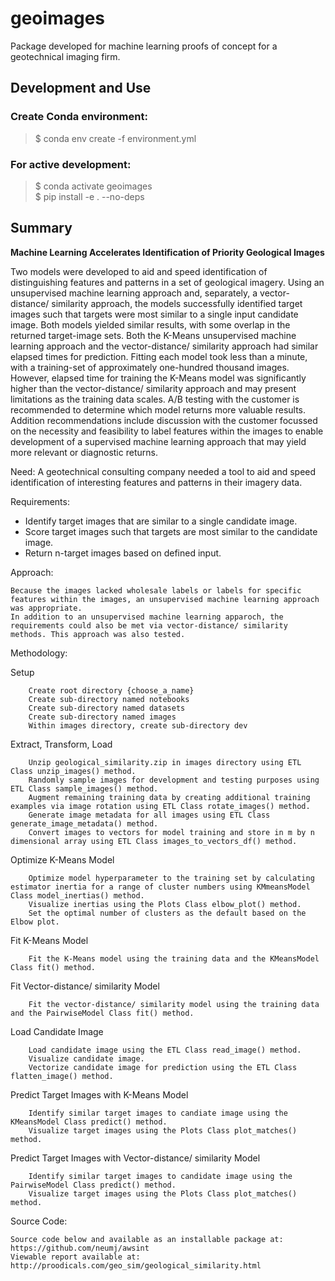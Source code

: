 # geoimages
Package developed for machine learning proofs of concept for a geotechnical imaging firm.

## Development and Use
### Create Conda environment:
> $ conda env create -f environment.yml 

### For active development:  
> $ conda activate geoimages  
> $ pip install -e . --no-deps

## Summary  
**Machine Learning Accelerates Identification of Priority Geological Images**
    
Two models were developed to aid and speed identification of distinguishing features and patterns in a set of geological imagery. Using an unsupervised machine learning approach and, separately, a vector-distance/ similarity approach, the models successfully identified target images such that targets were most similar to a single input candidate image. Both models yielded similar results, with some overlap in the returned target-image sets. Both the K-Means unsupervised machine learning approach and the vector-distance/ similarity approach had similar elapsed times for prediction. Fitting each model took less than a minute, with a training-set of approximately one-hundred thousand images. However, elapsed time for training the K-Means model was significantly higher than the vector-distance/ similarity approach and may present limitations as the training data scales. A/B testing with the customer is recommended to determine which model returns more valuable results. Addition recommendations include discussion with the customer focussed on the necessity and feasibility to label features within the images to enable development of a supervised machine learning approach that may yield more relevant or diagnostic returns.

Need: A geotechnical consulting company needed a tool to aid and speed identification of interesting features and patterns in their imagery data.

Requirements:    
* Identify target images that are similar to a single candidate image.
* Score target images such that targets are most similar to the candidate image.
* Return n-target images based on defined input.

Approach:

    Because the images lacked wholesale labels or labels for specific features within the images, an unsupervised machine learning approach was appropriate.
    In addition to an unsupervised machine learning apparoch, the requirements could also be met via vector-distance/ similarity methods. This approach was also tested.

Methodology:

Setup

        Create root directory {choose_a_name}
        Create sub-directory named notebooks
        Create sub-directory named datasets
        Create sub-directory named images
        Within images directory, create sub-directory dev

Extract, Transform, Load

        Unzip geological_similarity.zip in images directory using ETL Class unzip_images() method.
        Randomly sample images for development and testing purposes using ETL Class sample_images() method.
        Augment remaining training data by creating additional training examples via image rotation using ETL Class rotate_images() method.
        Generate image metadata for all images using ETL Class generate_image_metadata() method.
        Convert images to vectors for model training and store in m by n dimensional array using ETL Class images_to_vectors_df() method.

Optimize K-Means Model

        Optimize model hyperparameter to the training set by calculating estimator inertia for a range of cluster numbers using KMmeansModel Class model_inertias() method.
        Visualize inertias using the Plots Class elbow_plot() method.
        Set the optimal number of clusters as the default based on the Elbow plot.

Fit K-Means Model

        Fit the K-Means model using the training data and the KMeansModel Class fit() method.

Fit Vector-distance/ similarity Model

        Fit the vector-distance/ similarity model using the training data and the PairwiseModel Class fit() method.

Load Candidate Image

        Load candidate image using the ETL Class read_image() method.
        Visualize candidate image.
        Vectorize candidate image for prediction using the ETL Class flatten_image() method.

Predict Target Images with K-Means Model

        Identify similar target images to candiate image using the KMeansModel Class predict() method.
        Visualize target images using the Plots Class plot_matches() method.

Predict Target Images with Vector-distance/ similarity Model

        Identify similar target images to candidate image using the PairwiseModel Class predict() method.
        Visualize target images using the Plots Class plot_matches() method.

Source Code:

    Source code below and available as an installable package at: https://github.com/neumj/awsint
    Viewable report available at: http://proodicals.com/geo_sim/geological_similarity.html

